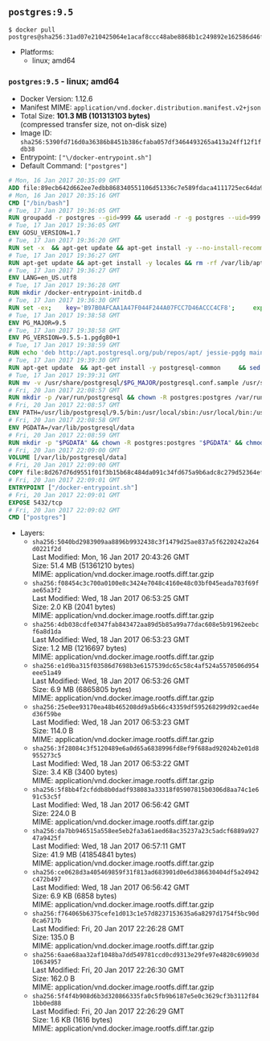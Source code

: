 ## `postgres:9.5`

```console
$ docker pull postgres@sha256:31ad07e210425064e1acaf8ccc48abe8868b1c249892e162586d46fe3be3d678
```

-	Platforms:
	-	linux; amd64

### `postgres:9.5` - linux; amd64

-	Docker Version: 1.12.6
-	Manifest MIME: `application/vnd.docker.distribution.manifest.v2+json`
-	Total Size: **101.3 MB (101313103 bytes)**  
	(compressed transfer size, not on-disk size)
-	Image ID: `sha256:5390fd716d0a36386b8451b386cfaba057df3464493265a413a24ff12f1fdb38`
-	Entrypoint: `["\/docker-entrypoint.sh"]`
-	Default Command: `["postgres"]`

```dockerfile
# Mon, 16 Jan 2017 20:35:09 GMT
ADD file:89ecb642d662ee7edbb868340551106d51336c7e589fdaca4111725ec64da957 in / 
# Mon, 16 Jan 2017 20:35:16 GMT
CMD ["/bin/bash"]
# Tue, 17 Jan 2017 19:36:05 GMT
RUN groupadd -r postgres --gid=999 && useradd -r -g postgres --uid=999 postgres
# Tue, 17 Jan 2017 19:36:05 GMT
ENV GOSU_VERSION=1.7
# Tue, 17 Jan 2017 19:36:20 GMT
RUN set -x 	&& apt-get update && apt-get install -y --no-install-recommends ca-certificates wget && rm -rf /var/lib/apt/lists/* 	&& wget -O /usr/local/bin/gosu "https://github.com/tianon/gosu/releases/download/$GOSU_VERSION/gosu-$(dpkg --print-architecture)" 	&& wget -O /usr/local/bin/gosu.asc "https://github.com/tianon/gosu/releases/download/$GOSU_VERSION/gosu-$(dpkg --print-architecture).asc" 	&& export GNUPGHOME="$(mktemp -d)" 	&& gpg --keyserver ha.pool.sks-keyservers.net --recv-keys B42F6819007F00F88E364FD4036A9C25BF357DD4 	&& gpg --batch --verify /usr/local/bin/gosu.asc /usr/local/bin/gosu 	&& rm -r "$GNUPGHOME" /usr/local/bin/gosu.asc 	&& chmod +x /usr/local/bin/gosu 	&& gosu nobody true 	&& apt-get purge -y --auto-remove ca-certificates wget
# Tue, 17 Jan 2017 19:36:27 GMT
RUN apt-get update && apt-get install -y locales && rm -rf /var/lib/apt/lists/* 	&& localedef -i en_US -c -f UTF-8 -A /usr/share/locale/locale.alias en_US.UTF-8
# Tue, 17 Jan 2017 19:36:27 GMT
ENV LANG=en_US.utf8
# Tue, 17 Jan 2017 19:36:28 GMT
RUN mkdir /docker-entrypoint-initdb.d
# Tue, 17 Jan 2017 19:36:30 GMT
RUN set -ex; 	key='B97B0AFCAA1A47F044F244A07FCC7D46ACCC4CF8'; 	export GNUPGHOME="$(mktemp -d)"; 	gpg --keyserver ha.pool.sks-keyservers.net --recv-keys "$key"; 	gpg --export "$key" > /etc/apt/trusted.gpg.d/postgres.gpg; 	rm -r "$GNUPGHOME"; 	apt-key list
# Tue, 17 Jan 2017 19:38:58 GMT
ENV PG_MAJOR=9.5
# Tue, 17 Jan 2017 19:38:58 GMT
ENV PG_VERSION=9.5.5-1.pgdg80+1
# Tue, 17 Jan 2017 19:38:59 GMT
RUN echo 'deb http://apt.postgresql.org/pub/repos/apt/ jessie-pgdg main' $PG_MAJOR > /etc/apt/sources.list.d/pgdg.list
# Tue, 17 Jan 2017 19:39:30 GMT
RUN apt-get update 	&& apt-get install -y postgresql-common 	&& sed -ri 's/#(create_main_cluster) .*$/\1 = false/' /etc/postgresql-common/createcluster.conf 	&& apt-get install -y 		postgresql-$PG_MAJOR=$PG_VERSION 		postgresql-contrib-$PG_MAJOR=$PG_VERSION 	&& rm -rf /var/lib/apt/lists/*
# Tue, 17 Jan 2017 19:39:31 GMT
RUN mv -v /usr/share/postgresql/$PG_MAJOR/postgresql.conf.sample /usr/share/postgresql/ 	&& ln -sv ../postgresql.conf.sample /usr/share/postgresql/$PG_MAJOR/ 	&& sed -ri "s!^#?(listen_addresses)\s*=\s*\S+.*!\1 = '*'!" /usr/share/postgresql/postgresql.conf.sample
# Fri, 20 Jan 2017 22:08:57 GMT
RUN mkdir -p /var/run/postgresql && chown -R postgres:postgres /var/run/postgresql && chmod g+s /var/run/postgresql
# Fri, 20 Jan 2017 22:08:57 GMT
ENV PATH=/usr/lib/postgresql/9.5/bin:/usr/local/sbin:/usr/local/bin:/usr/sbin:/usr/bin:/sbin:/bin
# Fri, 20 Jan 2017 22:08:58 GMT
ENV PGDATA=/var/lib/postgresql/data
# Fri, 20 Jan 2017 22:08:59 GMT
RUN mkdir -p "$PGDATA" && chown -R postgres:postgres "$PGDATA" && chmod 777 "$PGDATA" # this 777 will be replaced by 700 at runtime (allows semi-arbitrary "--user" values)
# Fri, 20 Jan 2017 22:09:00 GMT
VOLUME [/var/lib/postgresql/data]
# Fri, 20 Jan 2017 22:09:00 GMT
COPY file:8d267d76d9551f01f3b15b68c484da091c34fd675a9b6adc8c279d52364efdfc in / 
# Fri, 20 Jan 2017 22:09:01 GMT
ENTRYPOINT ["/docker-entrypoint.sh"]
# Fri, 20 Jan 2017 22:09:01 GMT
EXPOSE 5432/tcp
# Fri, 20 Jan 2017 22:09:02 GMT
CMD ["postgres"]
```

-	Layers:
	-	`sha256:5040bd2983909aa8896b9932438c3f1479d25ae837a5f6220242a264d0221f2d`  
		Last Modified: Mon, 16 Jan 2017 20:43:26 GMT  
		Size: 51.4 MB (51361210 bytes)  
		MIME: application/vnd.docker.image.rootfs.diff.tar.gzip
	-	`sha256:f08454c3c700a0100e8c3424e7048c4160e48c03bf045eada703f69fae65a3f2`  
		Last Modified: Wed, 18 Jan 2017 06:53:25 GMT  
		Size: 2.0 KB (2041 bytes)  
		MIME: application/vnd.docker.image.rootfs.diff.tar.gzip
	-	`sha256:4db038cdfe0347fab843472aa89d5b85a99a77dac608e5b91962eebcf6a8d1da`  
		Last Modified: Wed, 18 Jan 2017 06:53:23 GMT  
		Size: 1.2 MB (1216697 bytes)  
		MIME: application/vnd.docker.image.rootfs.diff.tar.gzip
	-	`sha256:e1d9ba315f03586d7698b3e6157539dc65c58c4af524a5570506d954eee51a49`  
		Last Modified: Wed, 18 Jan 2017 06:53:26 GMT  
		Size: 6.9 MB (6865805 bytes)  
		MIME: application/vnd.docker.image.rootfs.diff.tar.gzip
	-	`sha256:25e0ee93170ea48b465208dd9a5b66c43359df595268299d92caed4ed36f59be`  
		Last Modified: Wed, 18 Jan 2017 06:53:23 GMT  
		Size: 114.0 B  
		MIME: application/vnd.docker.image.rootfs.diff.tar.gzip
	-	`sha256:3f28084c3f5120489e6a0d65a6838996fd8ef9f688ad92024b2e01d8955273c5`  
		Last Modified: Wed, 18 Jan 2017 06:53:22 GMT  
		Size: 3.4 KB (3400 bytes)  
		MIME: application/vnd.docker.image.rootfs.diff.tar.gzip
	-	`sha256:5f8bb4f2cfddb8b0dadf938083a33318f05907815b0306d8aa74c1e691c53c5f`  
		Last Modified: Wed, 18 Jan 2017 06:56:42 GMT  
		Size: 224.0 B  
		MIME: application/vnd.docker.image.rootfs.diff.tar.gzip
	-	`sha256:da7bb946515a558ee5eb2fa3a61aed68ac35237a23c5adcf6889a92747a9425f`  
		Last Modified: Wed, 18 Jan 2017 06:57:11 GMT  
		Size: 41.9 MB (41854841 bytes)  
		MIME: application/vnd.docker.image.rootfs.diff.tar.gzip
	-	`sha256:ce0628d3a405469859f31f813ad683901d0e6d386630404df5a24942c472b497`  
		Last Modified: Wed, 18 Jan 2017 06:56:42 GMT  
		Size: 6.9 KB (6858 bytes)  
		MIME: application/vnd.docker.image.rootfs.diff.tar.gzip
	-	`sha256:f764065b6375cefe1d013c1e57d8237153635a6a8297d1754f5bc90d0ca6717b`  
		Last Modified: Fri, 20 Jan 2017 22:26:28 GMT  
		Size: 135.0 B  
		MIME: application/vnd.docker.image.rootfs.diff.tar.gzip
	-	`sha256:6aae68aa32af1048ba7dd549781ccd0cd9313e29fe97e4820c69903d10634957`  
		Last Modified: Fri, 20 Jan 2017 22:26:30 GMT  
		Size: 162.0 B  
		MIME: application/vnd.docker.image.rootfs.diff.tar.gzip
	-	`sha256:5f4f4b908d6b3d320866335fa0c5fb9b6187e5e0c3629cf3b3112f841bb0ed88`  
		Last Modified: Fri, 20 Jan 2017 22:26:29 GMT  
		Size: 1.6 KB (1616 bytes)  
		MIME: application/vnd.docker.image.rootfs.diff.tar.gzip

